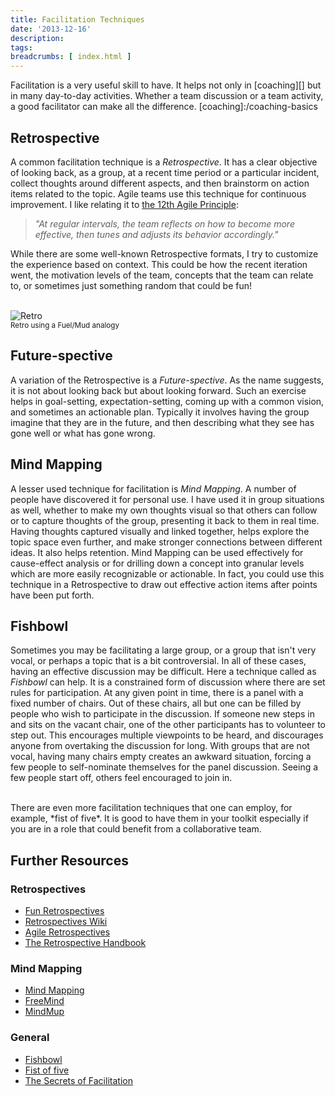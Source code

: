 ```yaml
---
title: Facilitation Techniques
date: '2013-12-16'
description:
tags:
breadcrumbs: [ index.html ]
---
```


Facilitation is a very useful skill to have. It helps not only in [coaching][] but in many day-to-day activities. Whether a team discussion or a team activity, a good facilitator can make all the difference.
[coaching]:/coaching-basics

## Retrospective
A common facilitation technique is a *Retrospective*. It has a clear objective of looking back, as a group, at a recent time period or a particular incident, collect thoughts around different aspects, and then brainstorm on action items related to the topic. Agile teams use this technique for continuous improvement. I like relating it to [the 12th Agile Principle][]:
> *"At regular intervals, the team reflects on how to become more effective, then tunes and adjusts its behavior accordingly."*

[the 12th Agile Principle]:http://agilemanifesto.org/principles.html

While there are some well-known Retrospective formats, I try to customize the experience based on context. This could be how the recent iteration went, the motivation levels of the team, concepts that the team can relate to, or sometimes just something random that could be fun!

<br><img alt="Retro" src="{{urls.media}}/images/coaching/retro.png"><br>
<small class="muted">Retro using a Fuel/Mud analogy</small>

## Future-spective
A variation of the Retrospective is a *Future-spective*. As the name suggests, it is not about looking back but about looking forward. Such an exercise helps in goal-setting, expectation-setting, coming up with a common vision, and sometimes an actionable plan. Typically it involves having the group imagine that they are in the future, and then describing what they see has gone well or what has gone wrong.

## Mind Mapping
A lesser used technique for facilitation is *Mind Mapping*. A number of people have discovered it for personal use. I have used it in group situations as well, whether to make my own thoughts visual so that others can follow or to capture thoughts of the group, presenting it back to them in real time. Having thoughts captured visually and linked together, helps explore the topic space even further, and make stronger connections between different ideas. It also helps retention. Mind Mapping can be used effectively for cause-effect analysis or for drilling down a concept into granular levels which are more easily recognizable or actionable. In fact, you could use this technique in a Retrospective to draw out effective action items after points have been put forth.

## Fishbowl
Sometimes you may be facilitating a large group, or a group that isn't very vocal, or perhaps a topic that is a bit controversial. In all of these cases, having an effective discussion may be difficult. Here a technique called as *Fishbowl* can help. It is a constrained form of discussion where there are set rules for participation. At any given point in time, there is a panel with a fixed number of chairs. Out of these chairs, all but one can be filled by people who wish to participate in the discussion. If someone new steps in and sits on the vacant chair, one of the other participants has to volunteer to step out. This encourages multiple viewpoints to be heard, and discourages anyone from overtaking the discussion for long. With groups that are not vocal, having many chairs empty creates an awkward situation, forcing a few people to self-nominate themselves for the panel discussion. Seeing a few people start off, others feel encouraged to join in.

<br>
There are even more facilitation techniques that one can employ, for example, *fist of five*. It is good to have them in your toolkit especially if you are in a role that could benefit from a collaborative team.

## Further Resources

### Retrospectives
* [Fun Retrospectives](http://www.funretrospectives.com/)
* [Retrospectives Wiki](http://retrospectivewiki.org/)
* [Agile Retrospectives](http://pragprog.com/book/dlret/agile-retrospectives)
* [The Retrospective Handbook](https://leanpub.com/the-retrospective-handbook)

### Mind Mapping
* [Mind Mapping](http://en.wikipedia.org/wiki/Mind_map)
* [FreeMind](http://freemind.sourceforge.net/wiki/index.php/Main_Page)
* [MindMup](http://www.mindmup.com/)

### General
* [Fishbowl](http://en.wikipedia.org/wiki/Fishbowl_\(conversation\))
* [Fist of five](http://java.dzone.com/articles/fist-five)
* [The Secrets of Facilitation](http://www.amazon.com/Secrets-Facilitation-S-M-R-T-Getting/dp/0787975788)
